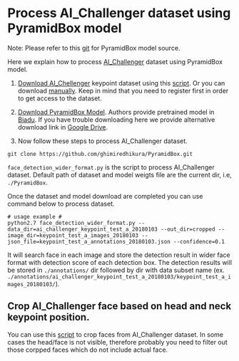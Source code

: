 # Process AI_Challenger dataset using PyramidBox model 

Note: Please refer to this [git](https://github.com/Goingqs/PyramidBox) for PyramidBox model source.

Here we explain how to process [AI_Challenger](https://challenger.ai/dataset/keypoint) dataset using PyramidBox model.

1. [Download AI_Chellenger](https://challenger.ai/dataset/keypoint) keypoint dataset using this [script](https://github.com/bonseyes/SFD/blob/master/scripts/data/download_aichallenger.sh). Or you can download [manually](https://challenger.ai/dataset/keypoint). Keep in mind that you need to register first in order to get access to the dataset.
2. [Download PyramidBox Model](https://pan.baidu.com/s/1tSys4yfvKEJVZcxTLzNbUw). Authors provide pretrained model in [Biadu](https://pan.baidu.com/s/1tSys4yfvKEJVZcxTLzNbUw). If you have trouble downloading here we provide alternative download link in [Google Drive](https://drive.google.com/open?id=1rXwlqaWaTgsFcNaNlp9GE2Vxq4_G6Zge).

3. Now follow these steps to process AI_Challenger dataset. 

```Shell
git clone https://github.com/ghimiredhikura/PyramidBox.git
```
`face_detection_wider_format.py` is the script to process AI_Challenger dataset. Default path of dataset and model weigts file are the current dir, i.e, `./PyramidBox`. 

Once the dataset and model download are completed you can use command below to process dataset. 

```Shell
# usage example #
python2.7 face_detection_wider_format.py --data_dir=ai_challenger_keypoint_test_a_20180103 --out_dir=cropped --image_dir=keypoint_test_a_images_20180103 --json_file=keypoint_test_a_annotations_20180103.json --confidence=0.1
```

It will search face in each image and store the detection result in wider face format with detection score of each detection box. The detection results will be stored in `./annotations/` dir followed by dir with data subset name (ex. `./annotations/ai_challenger_keypoint_test_a_20180103/keypoint_test_a_images_20180103/`).  

## Crop AI_Challenger face based on head and neck keypoint position. 

You can use this [script](https://github.com/bonseyes/SFD/blob/master/scripts/prepare_data_utils/ai_challenger_face_crop.py) to crop faces from AI_Challenger dataset. In some cases the head/face is not visible, therefore probably you need to filter out those corpped faces which do not include actual face.
